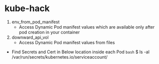 # kube-hack

1. env_from_pod_manifest
    - Access Dynamic Pod manifest values which are available only after pod creation in your container 
2. downward_api_vol
    - Access Dynamic Pod manifest values from files


- Find Secrets and Cert in Below location inside each Pod
  ```bash```
  $ ls -al /var/run/secrets/kubernetes.io/serviceaccount/
  ```

